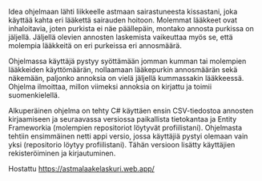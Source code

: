 Idea ohjelmaan lähti liikkeelle astmaan sairastuneesta kissastani, joka käyttää kahta eri lääkettä sairauden hoitoon. Molemmat lääkkeet ovat inhaloitavia, joten purkista ei näe 
päällepäin, montako annosta purkissa on jäljellä. Jäljellä olevien annosten laskemista vaikeuttaa myös se, että molempia lääkkeitä on eri purkeissa eri annosmäärä. 

Ohjelmassa käyttäjä pystyy syöttämään jomman kumman tai molempien lääkkeiden käyttömäärän, nollaamaan lääkepurkin annosmäärän sekä näkemään, paljonko annoksia on vielä jäljellä 
kummassakin lääkkeessä. Ohjelma ilmoittaa, millon viimeksi annoksia on kirjattu ja toimii suomenkielellä.

Alkuperäinen ohjelma on tehty C# käyttäen ensin CSV-tiedostoa annosten kirjaamiseen ja seuraavassa versiossa paikallista tietokantaa ja Entity Frameworkia 
(molempien repositoriot löytyvät profiilistani). Ohjelmasta tehtiin ensimmäinen netti appi versio, jossa käyttäjiä pystyi olemaan vain yksi (repositorio löytyy profiilistani). 
Tähän versioon lisätty käyttäjien rekisteröiminen ja kirjautuminen.

Hostattu https://astmalaakelaskuri.web.app/
